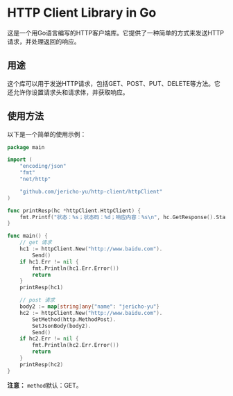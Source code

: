 # HTTP Client Library in Go

这是一个用Go语言编写的HTTP客户端库。它提供了一种简单的方式来发送HTTP请求，并处理返回的响应。

## 用途

这个库可以用于发送HTTP请求，包括GET、POST、PUT、DELETE等方法。它还允许你设置请求头和请求体，并获取响应。

## 使用方法

以下是一个简单的使用示例：

```go
package main

import (
	"encoding/json"
	"fmt"
	"net/http"

	"github.com/jericho-yu/http-client/httpClient"
)

func printResp(hc *httpClient.HttpClient) {
	fmt.Printf("状态：%s；状态码：%d；响应内容：%s\n", hc.GetResponse().Status, hc.GetResponse().StatusCode, hc.GetResponseBody())
}

func main() {
	// get 请求
	hc1 := httpClient.New("http://www.baidu.com").
		Send()
	if hc1.Err != nil {
		fmt.Println(hc1.Err.Error())
		return
	}
	printResp(hc1)

	// post 请求
	body2 := map[string]any{"name": "jericho-yu"}
	hc2 := httpClient.New("http://www.baidu.com").
		SetMethod(http.MethodPost).
		SetJsonBody(body2).
		Send()
	if hc2.Err != nil {
		fmt.Println(hc2.Err.Error())
		return
	}
	printResp(hc2)
}

```
**注意：** `method`默认：GET。
